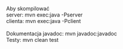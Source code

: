 Aby skompilować </br>
server:
mvn exec:java -Pserver </br>
clienta:
mvn exec:java -Pclient </br></br>
Dokumentacja javadoc:
mvn javadoc:javadoc </br>
Testy:
mvn clean test </br>
